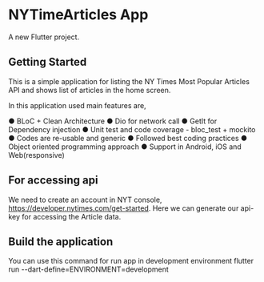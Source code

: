 
# NYTimeArticles App

A new Flutter project.

## Getting Started

This is a simple application for listing the NY Times Most Popular Articles API 
and shows list of articles in the home screen. 

In this application used main features are,

● BLoC + Clean Architecture
● Dio for network call
● GetIt for Dependency injection
● Unit test and code coverage - bloc_test + mockito
● Codes are re-usable and generic 
● Followed best coding practices 
● Object oriented programming approach 
● Support in Android, iOS and Web(responsive)

## For accessing api

We need to create an account in NYT console,
https://developer.nytimes.com/get-started. Here we can generate our api-key for accessing the Article data.

## Build the application

You can use this command for run app in development environment
flutter run --dart-define=ENVIRONMENT=development